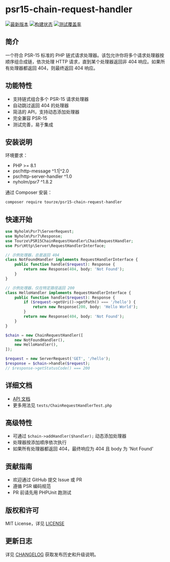 # psr15-chain-request-handler

[![最新版本](https://img.shields.io/packagist/v/tourze/psr15-chain-request-handler.svg)](https://packagist.org/packages/tourze/psr15-chain-request-handler)
[![构建状态](https://github.com/tourze/php-monorepo/actions/workflows/ci.yml/badge.svg)](https://github.com/tourze/php-monorepo/actions)
[![测试覆盖率](https://coveralls.io/repos/github/tourze/php-monorepo/badge.svg?branch=main)](https://coveralls.io/github/tourze/php-monorepo?branch=main)

## 简介

一个符合 PSR-15 标准的 PHP 链式请求处理器。该包允许你将多个请求处理器按顺序组合成链，依次处理 HTTP 请求，直到某个处理器返回非 404 响应。如果所有处理器都返回 404，则最终返回 404 响应。

## 功能特性

- 支持链式组合多个 PSR-15 请求处理器
- 自动跳过返回 404 的处理器
- 简洁的 API，支持动态添加处理器
- 完全兼容 PSR-15
- 测试完善，易于集成

## 安装说明

环境要求：

- PHP >= 8.1
- psr/http-message ^1.1|^2.0
- psr/http-server-handler ^1.0
- nyholm/psr7 ^1.8.2

通过 Composer 安装：

```bash
composer require tourze/psr15-chain-request-handler
```

## 快速开始

```php
use Nyholm\Psr7\ServerRequest;
use Nyholm\Psr7\Response;
use Tourze\PSR15ChainRequestHandler\ChainRequestHandler;
use Psr\Http\Server\RequestHandlerInterface;

// 示例处理器，总是返回 404
class NotFoundHandler implements RequestHandlerInterface {
    public function handle($request): Response {
        return new Response(404, body: 'Not Found');
    }
}

// 示例处理器，仅在特定路径返回 200
class HelloHandler implements RequestHandlerInterface {
    public function handle($request): Response {
        if ($request->getUri()->getPath() === '/hello') {
            return new Response(200, body: 'Hello World');
        }
        return new Response(404, body: 'Not Found');
    }
}

$chain = new ChainRequestHandler([
    new NotFoundHandler(),
    new HelloHandler(),
]);

$request = new ServerRequest('GET', '/hello');
$response = $chain->handle($request);
// $response->getStatusCode() === 200
```

## 详细文档

- [API 文档](src/ChainRequestHandler.php)
- 更多用法见 `tests/ChainRequestHandlerTest.php`

## 高级特性

- 可通过 `$chain->addHandler($handler);` 动态添加处理器
- 处理器按添加顺序依次执行
- 如果所有处理器都返回 404，最终响应为 404 且 body 为 'Not Found'

## 贡献指南

- 欢迎通过 GitHub 提交 Issue 或 PR
- 遵循 PSR 编码规范
- PR 前请先用 PHPUnit 跑测试

## 版权和许可

MIT License，详见 [LICENSE](LICENSE)

## 更新日志

详见 [CHANGELOG](../../CHANGELOG.md) 获取发布历史和升级说明。

